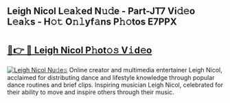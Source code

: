 ## Leigh Nicol L𝚎a𝚔ed N𝚞𝚍e - Part-JT7 Vi𝚍𝚎o L𝚎a𝚔s - H𝚘𝚝 O𝚗𝚕yf𝚊ns P𝚑𝚘tos E7PPX

# <h2><a href="http://kf2mml.oniu.top/?m=Leigh+Nicol">🔗👉 🔴 Leigh Nicol P𝚑ot𝚘𝚜 V𝚒d𝚎o</a></h2>

[![Leigh Nicol Nu𝚍e𝚜](https://i.imgur.com/0qMVB7G.gif)](http://kf2mml.oniu.top/?m=Leigh+Nicol)
Online creator and multimedia entertainer Leigh Nicol, acclaimed for distributing dance and lifestyle knowledge through popular dance routines and brief clips. Inspiring musician Leigh Nicol, celebrated for their ability to move and inspire others through their music.  
